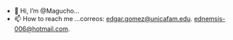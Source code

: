 - 👋 Hi, I’m @Magucho...
- 📫 How to reach me ...correos: edgar.gomez@unicafam.edu.  ednemsis-006@hotmail.com.

<!---
Magucho/Magucho is a ✨ special ✨ repository because its `README.md` (this file) appears on your GitHub profile.
You can click the Preview link to take a look at your changes.
--->
